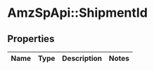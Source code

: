 # AmzSpApi::ShipmentId

## Properties
Name | Type | Description | Notes
------------ | ------------- | ------------- | -------------

